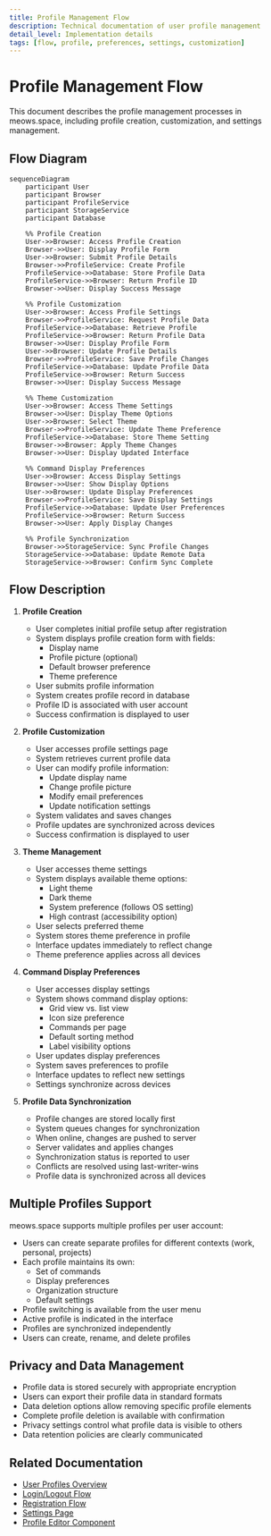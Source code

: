 ```yaml
---
title: Profile Management Flow
description: Technical documentation of user profile management
detail_level: Implementation details
tags: [flow, profile, preferences, settings, customization]
---
```


# Profile Management Flow

This document describes the profile management processes in meows.space, including profile creation, customization, and settings management.

## Flow Diagram

```mermaid
sequenceDiagram
    participant User
    participant Browser
    participant ProfileService
    participant StorageService
    participant Database

    %% Profile Creation
    User->>Browser: Access Profile Creation
    Browser->>User: Display Profile Form
    User->>Browser: Submit Profile Details
    Browser->>ProfileService: Create Profile
    ProfileService->>Database: Store Profile Data
    ProfileService->>Browser: Return Profile ID
    Browser->>User: Display Success Message

    %% Profile Customization
    User->>Browser: Access Profile Settings
    Browser->>ProfileService: Request Profile Data
    ProfileService->>Database: Retrieve Profile
    ProfileService->>Browser: Return Profile Data
    Browser->>User: Display Profile Form
    User->>Browser: Update Profile Details
    Browser->>ProfileService: Save Profile Changes
    ProfileService->>Database: Update Profile Data
    ProfileService->>Browser: Return Success
    Browser->>User: Display Success Message

    %% Theme Customization
    User->>Browser: Access Theme Settings
    Browser->>User: Display Theme Options
    User->>Browser: Select Theme
    Browser->>ProfileService: Update Theme Preference
    ProfileService->>Database: Store Theme Setting
    Browser->>Browser: Apply Theme Changes
    Browser->>User: Display Updated Interface

    %% Command Display Preferences
    User->>Browser: Access Display Settings
    Browser->>User: Show Display Options
    User->>Browser: Update Display Preferences
    Browser->>ProfileService: Save Display Settings
    ProfileService->>Database: Update User Preferences
    ProfileService->>Browser: Return Success
    Browser->>User: Apply Display Changes

    %% Profile Synchronization
    Browser->>StorageService: Sync Profile Changes
    StorageService->>Database: Update Remote Data
    StorageService->>Browser: Confirm Sync Complete
```

## Flow Description

1. **Profile Creation**

   - User completes initial profile setup after registration
   - System displays profile creation form with fields:
     - Display name
     - Profile picture (optional)
     - Default browser preference
     - Theme preference
   - User submits profile information
   - System creates profile record in database
   - Profile ID is associated with user account
   - Success confirmation is displayed to user

2. **Profile Customization**

   - User accesses profile settings page
   - System retrieves current profile data
   - User can modify profile information:
     - Update display name
     - Change profile picture
     - Modify email preferences
     - Update notification settings
   - System validates and saves changes
   - Profile updates are synchronized across devices
   - Success confirmation is displayed to user

3. **Theme Management**

   - User accesses theme settings
   - System displays available theme options:
     - Light theme
     - Dark theme
     - System preference (follows OS setting)
     - High contrast (accessibility option)
   - User selects preferred theme
   - System stores theme preference in profile
   - Interface updates immediately to reflect change
   - Theme preference applies across all devices

4. **Command Display Preferences**

   - User accesses display settings
   - System shows command display options:
     - Grid view vs. list view
     - Icon size preference
     - Commands per page
     - Default sorting method
     - Label visibility options
   - User updates display preferences
   - System saves preferences to profile
   - Interface updates to reflect new settings
   - Settings synchronize across devices

5. **Profile Data Synchronization**

   - Profile changes are stored locally first
   - System queues changes for synchronization
   - When online, changes are pushed to server
   - Server validates and applies changes
   - Synchronization status is reported to user
   - Conflicts are resolved using last-writer-wins
   - Profile data is synchronized across all devices

## Multiple Profiles Support

meows.space supports multiple profiles per user account:

- Users can create separate profiles for different contexts (work, personal, projects)
- Each profile maintains its own:
  - Set of commands
  - Display preferences
  - Organization structure
  - Default settings
- Profile switching is available from the user menu
- Active profile is indicated in the interface
- Profiles are synchronized independently
- Users can create, rename, and delete profiles

## Privacy and Data Management

- Profile data is stored securely with appropriate encryption
- Users can export their profile data in standard formats
- Data deletion options allow removing specific profile elements
- Complete profile deletion is available with confirmation
- Privacy settings control what profile data is visible to others
- Data retention policies are clearly communicated

## Related Documentation

- [User Profiles Overview](../index.md#user-profiles)
- [Login/Logout Flow](./authentication-login.md)
- [Registration Flow](./authentication-registration.md)
- [Settings Page](../pages/settings.md)
- [Profile Editor Component](../components/ProfileEditor.md)
